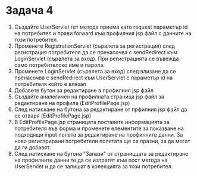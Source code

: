 # Задача 4

1. Създайте UserServlet гет метода приема като request параметър id на потребител и прави forward към профилния jsp файл с данните на този потребител.
2. Променете RegistrationServlet (сървлета за регистрация) след регистрация потребителя да се пренасочва с sendRedirect към LoginServlet (сървлета за вход). При регистрацията се въвежда само потребителско име и парола.
3. Променете LoginServlet (сървлета за вход) след влизане да се пренасочва с sendRedirect към UserServlet с параметър id на потребителя който е влязал
4. Добавете бутон за редактиране в профилния jsp файл
5. Създайте аналогичен на профилната страница jsp файл за редактиране на профила (EditProfilePage.jsp)
6. След натискане на бутона за редактиране от прфилния jsp файл да се отваря (EditProfilePage.jsp)
7. В EditProfilePage.jsp страницата поставете информацията за потребителя във форма и променете елементите за показване на подходящи input полета за редактиране на профилните данни. За ново регистрирани потребители полетата ще са празни, за да могат да ги добавят.
8. След натискане на бутона "Запази" от страниццата за редактиране на профилните данни те да се изпратят към пост метода на UserServlet и да се запишат в колекцията за този потребител.
